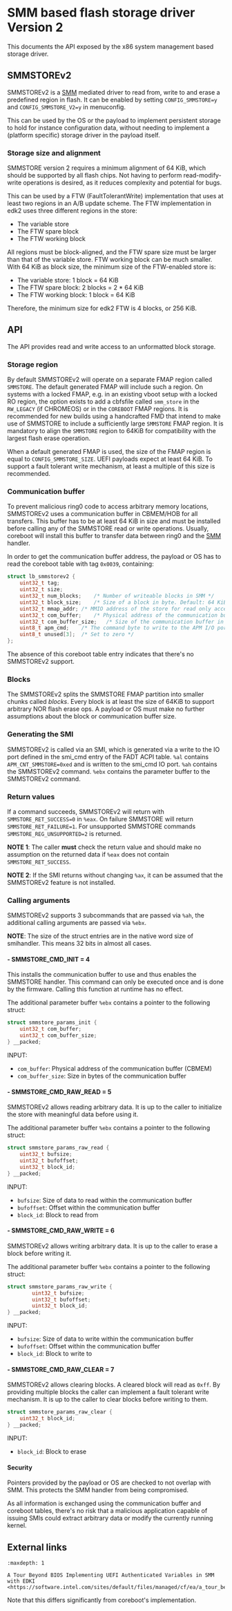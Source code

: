 # SMM based flash storage driver Version 2

This documents the API exposed by the x86 system management based
storage driver.

## SMMSTOREv2

SMMSTOREv2 is a [SMM] mediated driver to read from, write to and erase
a predefined region in flash. It can be enabled by setting
`CONFIG_SMMSTORE=y` and `CONFIG_SMMSTORE_V2=y` in menuconfig.

This can be used by the OS or the payload to implement persistent
storage to hold for instance configuration data, without needing to
implement a (platform specific) storage driver in the payload itself.

### Storage size and alignment

SMMSTORE version 2 requires a minimum alignment of 64 KiB, which should
be supported by all flash chips. Not having to perform read-modify-write
operations is desired, as it reduces complexity and potential for bugs.

This can be used by a FTW (FaultTolerantWrite) implementation that uses
at least two regions in an A/B update scheme. The FTW implementation in
edk2 uses three different regions in the store:

- The variable store
- The FTW spare block
- The FTW working block

All regions must be block-aligned, and the FTW spare size must be larger
than that of the variable store. FTW working block can be much smaller.
With 64 KiB as block size, the minimum size of the FTW-enabled store is:

- The variable store: 1 block = 64 KiB
- The FTW spare block: 2 blocks = 2 * 64 KiB
- The FTW working block: 1 block = 64 KiB

Therefore, the minimum size for edk2 FTW is 4 blocks, or 256 KiB.

## API

The API provides read and write access to an unformatted block storage.

### Storage region

By default SMMSTOREv2 will operate on a separate FMAP region called
`SMMSTORE`. The default generated FMAP will include such a region. On
systems with a locked FMAP, e.g. in an existing vboot setup with a
locked RO region, the option exists to add a cbfsfile called `smm_store`
in the `RW_LEGACY` (if CHROMEOS) or in the `COREBOOT` FMAP regions. It
is recommended for new builds using a handcrafted FMD that intend to
make use of SMMSTORE to include a sufficiently large `SMMSTORE` FMAP
region. It is mandatory to align the `SMMSTORE` region to 64KiB for
compatibility with the largest flash erase operation.

When a default generated FMAP is used, the size of the FMAP region is
equal to `CONFIG_SMMSTORE_SIZE`. UEFI payloads expect at least 64 KiB.
To support a fault tolerant write mechanism, at least a multiple of
this size is recommended.

### Communication buffer

To prevent malicious ring0 code to access arbitrary memory locations,
SMMSTOREv2 uses a communication buffer in CBMEM/HOB for all transfers.
This buffer has to be at least 64 KiB in size and must be installed
before calling any of the SMMSTORE read or write operations. Usually,
coreboot will install this buffer to transfer data between ring0 and
the [SMM] handler.

In order to get the communication buffer address, the payload or OS
has to read the coreboot table with tag `0x0039`, containing:

```C
struct lb_smmstorev2 {
	uint32_t tag;
	uint32_t size;
	uint32_t num_blocks;	/* Number of writeable blocks in SMM */
	uint32_t block_size;	/* Size of a block in byte. Default: 64 KiB */
	uint32_t mmap_addr;	/* MMIO address of the store for read only access */
	uint32_t com_buffer;	/* Physical address of the communication buffer */
	uint32_t com_buffer_size;	/* Size of the communication buffer in byte */
	uint8_t apm_cmd;	/* The command byte to write to the APM I/O port */
	uint8_t unused[3];	/* Set to zero */
};
```

The absence of this coreboot table entry indicates that there's no
SMMSTOREv2 support.

### Blocks

The SMMSTOREv2 splits the SMMSTORE FMAP partition into smaller chunks
called *blocks*. Every block is at least the size of 64KiB to support
arbitrary NOR flash erase ops. A payload or OS must make no further
assumptions about the block or communication buffer size.

### Generating the SMI

SMMSTOREv2 is called via an SMI, which is generated via a write to the
IO port defined in the smi_cmd entry of the FADT ACPI table. `%al`
contains `APM_CNT_SMMSTORE=0xed` and is written to the smi_cmd IO
port. `%ah` contains the SMMSTOREv2 command. `%ebx` contains the
parameter buffer to the SMMSTOREv2 command.

### Return values

If a command succeeds, SMMSTOREv2 will return with
`SMMSTORE_RET_SUCCESS=0` in `%eax`. On failure SMMSTORE will return
`SMMSTORE_RET_FAILURE=1`. For unsupported SMMSTORE commands
`SMMSTORE_REG_UNSUPPORTED=2` is returned.

**NOTE 1**: The caller **must** check the return value and should make
no assumption on the returned data if `%eax` does not contain
`SMMSTORE_RET_SUCCESS`.

**NOTE 2**: If the SMI returns without changing `%ax`, it can be assumed
that the SMMSTOREv2 feature is not installed.

### Calling arguments

SMMSTOREv2 supports 3 subcommands that are passed via `%ah`, the
additional calling arguments are passed via `%ebx`.

**NOTE**: The size of the struct entries are in the native word size of
smihandler. This means 32 bits in almost all cases.

#### - SMMSTORE_CMD_INIT = 4

This installs the communication buffer to use and thus enables the
SMMSTORE handler. This command can only be executed once and is done
by the firmware. Calling this function at runtime has no effect.

The additional parameter buffer `%ebx` contains a pointer to the
following struct:

```C
struct smmstore_params_init {
	uint32_t com_buffer;
	uint32_t com_buffer_size;
} __packed;
```

INPUT:
- `com_buffer`: Physical address of the communication buffer (CBMEM)
- `com_buffer_size`: Size in bytes of the communication buffer

#### - SMMSTORE_CMD_RAW_READ = 5

SMMSTOREv2 allows reading arbitrary data. It is up to the caller to
initialize the store with meaningful data before using it.

The additional parameter buffer `%ebx` contains a pointer to the
following struct:

```C
struct smmstore_params_raw_read {
	uint32_t bufsize;
	uint32_t bufoffset;
	uint32_t block_id;
} __packed;
```

INPUT:
- `bufsize`: Size of data to read within the communication buffer
- `bufoffset`: Offset within the communication buffer
- `block_id`: Block to read from

#### - SMMSTORE_CMD_RAW_WRITE = 6

SMMSTOREv2 allows writing arbitrary data. It is up to the caller to
erase a block before writing it.

The additional parameter buffer `%ebx` contains a pointer to
the following struct:

```C
struct smmstore_params_raw_write {
        uint32_t bufsize;
        uint32_t bufoffset;
        uint32_t block_id;
} __packed;
```

INPUT:
- `bufsize`: Size of data to write within the communication buffer
- `bufoffset`: Offset within the communication buffer
- `block_id`: Block to write to

#### - SMMSTORE_CMD_RAW_CLEAR = 7

SMMSTOREv2 allows clearing blocks. A cleared block will read as `0xff`.
By providing multiple blocks the caller can implement a fault tolerant
write mechanism. It is up to the caller to clear blocks before writing
to them.


```C
struct smmstore_params_raw_clear {
	uint32_t block_id;
} __packed;
```

INPUT:
- `block_id`: Block to erase

#### Security

Pointers provided by the payload or OS are checked to not overlap with
SMM. This protects the SMM handler from being compromised.

As all information is exchanged using the communication buffer and
coreboot tables, there's no risk that a malicious application capable
of issuing SMIs could extract arbitrary data or modify the currently
running kernel.

## External links

```{toctree}
:maxdepth: 1

A Tour Beyond BIOS Implementing UEFI Authenticated Variables in SMM with EDKI <https://software.intel.com/sites/default/files/managed/cf/ea/a_tour_beyond_bios_implementing_uefi_authenticated_variables_in_smm_with_edkii.pdf>
```
Note that this differs significantly from coreboot's implementation.

[SMM]: ../security/smm.md
